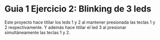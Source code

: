 # Guia 1 Ejercicio 2: Blinking de 3 leds

Este proyecto hace titilar los leds 1 y 2 al mantener presionada las teclas 1 y 2 respectivamente. Y además hace titilar el led 3 al presionar simultáneamente las teclas 1 y 2.